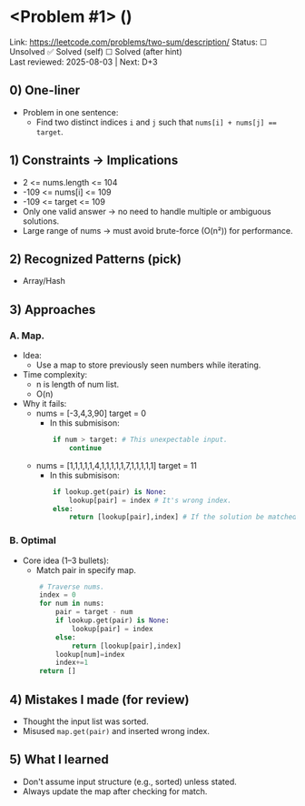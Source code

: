 # <Problem #1> <Two Sum>  (<Easy>)
Link: <https://leetcode.com/problems/two-sum/description/>
Status: ☐ Unsolved ✅ Solved (self) ☐ Solved (after hint)  
Last reviewed: 2025-08-03 | Next: D+3

## 0) One-liner
- Problem in one sentence:
    - Find two distinct indices `i` and `j` such that `nums[i] + nums[j] == target`.

## 1) Constraints → Implications

- 2 <= nums.length <= 104
- -109 <= nums[i] <= 109
- -109 <= target <= 109
- Only one valid answer → no need to handle multiple or ambiguous solutions.
- Large range of nums → must avoid brute-force (O(n²)) for performance.

## 2) Recognized Patterns (pick)
- Array/Hash

## 3) Approaches
### A. Map.
- Idea: 
    - Use a map to store previously seen numbers while iterating.
- Time complexity:
    - n is length of num list.
    - O(n)
- Why it fails:
    - nums = [-3,4,3,90] target = 0
        - In this submisison:
        ``` python
            if num > target: # This unexpectable input.
                continue
        ```
    - nums = [1,1,1,1,1,4,1,1,1,1,1,7,1,1,1,1,1] target = 11
        - In this submisison:
        ``` python
            if lookup.get(pair) is None:
                lookup[pair] = index # It's wrong index.
            else:
                return [lookup[pair],index] # If the solution be matched, will output wrong answer.
        ```
### B. Optimal
- Core idea (1–3 bullets):
    - Match pair in specify map.
    ``` python
        # Traverse nums.
        index = 0
        for num in nums:
            pair = target - num
            if lookup.get(pair) is None:
                lookup[pair] = index
            else:
                return [lookup[pair],index]
            lookup[num]=index
            index+=1
        return []
    ```
  
## 4) Mistakes I made (for review)
- Thought the input list was sorted.
- Misused `map.get(pair)` and inserted wrong index.
  
## 5) What I learned
- Don't assume input structure (e.g., sorted) unless stated.
- Always update the map after checking for match.